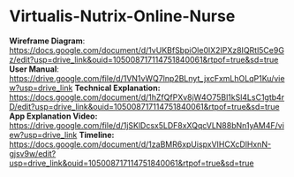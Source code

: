# Virtualis-Nutrix-Online-Nurse

**Wireframe Diagram**: https://docs.google.com/document/d/1vUKBfSbpiOle0lX2IPXz8IQRtl5Ce9Gz/edit?usp=drive_link&ouid=105008717114751840061&rtpof=true&sd=true
**User Manual**: https://drive.google.com/file/d/1VN1vWQ7lnp2BLnyt_jxcFxmLhOLqP1Ku/view?usp=drive_link
**Technical Explanation:** https://docs.google.com/document/d/1hZfQfPXv8jW4O75Bl1kSl4LsC1gtb4rD/edit?usp=drive_link&ouid=105008717114751840061&rtpof=true&sd=true
**App Explanation Video:** https://drive.google.com/file/d/1jSKlDcsx5LDF8xXQqcVLN88bNn1yAM4F/view?usp=drive_link
**Timeline:** https://docs.google.com/document/d/1zaBMR6xpUispxVIHCXcDlHxnN-gjsv9w/edit?usp=drive_link&ouid=105008717114751840061&rtpof=true&sd=true


